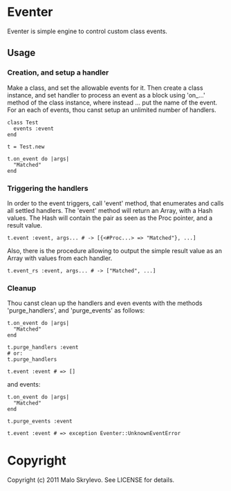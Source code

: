 # Eventer

Eventer is simple engine to control custom class events.

## Usage

### Creation, and setup a handler

Make a class, and set the allowable events for it. Then create a class instance, and set handler to process an event as a block using 'on_...' method of the class instance, where instead ... put the name of the event. For an each of events, thou canst setup an unlimited number of handlers.

    class Test
      events :event
    end

    t = Test.new

    t.on_event do |args|
      "Matched"
    end

### Triggering the handlers

In order to the event triggers, call 'event' method, that enumerates and calls all settled handlers. The 'event' method will return an Array, with a Hash values. The Hash will contain the pair as seen as the Proc pointer, and a result value.

    t.event :event, args... # -> [{<#Proc...> => "Matched"}, ...]

Also, there is the procedure allowing to output the simple result value as an Array with values from each handler.

    t.event_rs :event, args... # -> ["Matched", ...]

### Cleanup

Thou canst clean up the handlers and even events with the methods 'purge_handlers', and 'purge_events' as follows:

    t.on_event do |args|
      "Matched"
    end

    t.purge_handlers :event
    # or:
    t.purge_handlers

    t.event :event # => []

and events:

    t.on_event do |args|
      "Matched"
    end

    t.purge_events :event

    t.event :event # => exception Eventer::UnknownEventError 

# Copyright

Copyright (c) 2011 Malo Skrylevo.
See LICENSE for details.
